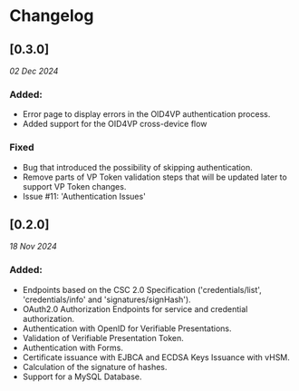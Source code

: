 # Changelog

## [0.3.0]
_02 Dec 2024_

### Added:
- Error page to display errors in the OID4VP authentication process.
- Added support for the OID4VP cross-device flow

### Fixed
- Bug that introduced the possibility of skipping authentication.
- Remove parts of VP Token validation steps that will be updated later to support VP Token changes.
- Issue #11: 'Authentication Issues'

## [0.2.0]

_18 Nov 2024_

### Added:

- Endpoints based on the CSC 2.0 Specification ('credentials/list', 'credentials/info' and 'signatures/signHash').
- OAuth2.0 Authorization Endpoints for service and credential authorization.
- Authentication with OpenID for Verifiable Presentations.
- Validation of Verifiable Presentation Token.
- Authentication with Forms.
- Certificate issuance with EJBCA and ECDSA Keys Issuance with vHSM.
- Calculation of the signature of hashes.
- Support for a MySQL Database.